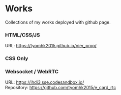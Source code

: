 # Works

Collections of my works deployed with github page.

### HTML/CSS/JS

URL: <a href="https://tyomhk2015.github.io/nier_prop/">https://tyomhk2015.github.io/nier_prop/</a>

### CSS Only


### Websocket / WebRTC

URL: <a href="https://ihdi3.sse.codesandbox.io/">https://ihdi3.sse.codesandbox.io/</a><br>
Repository: <a href="https://github.com/tyomhk2015/e_card_rtc">https://github.com/tyomhk2015/e_card_rtc</a>


